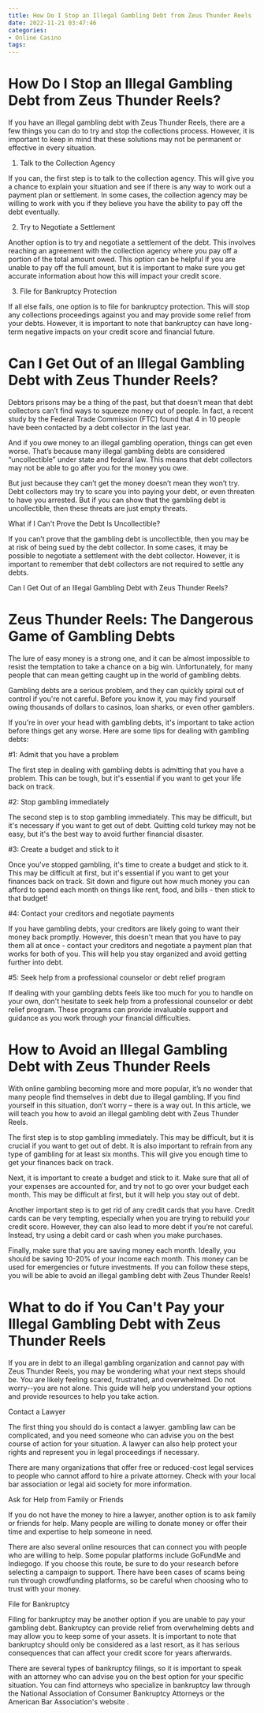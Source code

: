 ```yaml
---
title: How Do I Stop an Illegal Gambling Debt from Zeus Thunder Reels
date: 2022-11-21 03:47:46
categories:
- Online Casino
tags:
---
```



#  How Do I Stop an Illegal Gambling Debt from Zeus Thunder Reels?

If you have an illegal gambling debt with Zeus Thunder Reels, there are a few things you can do to try and stop the collections process. However, it is important to keep in mind that these solutions may not be permanent or effective in every situation.

1. Talk to the Collection Agency

If you can, the first step is to talk to the collection agency. This will give you a chance to explain your situation and see if there is any way to work out a payment plan or settlement. In some cases, the collection agency may be willing to work with you if they believe you have the ability to pay off the debt eventually.

2. Try to Negotiate a Settlement

Another option is to try and negotiate a settlement of the debt. This involves reaching an agreement with the collection agency where you pay off a portion of the total amount owed. This option can be helpful if you are unable to pay off the full amount, but it is important to make sure you get accurate information about how this will impact your credit score.

3. File for Bankruptcy Protection

If all else fails, one option is to file for bankruptcy protection. This will stop any collections proceedings against you and may provide some relief from your debts. However, it is important to note that bankruptcy can have long-term negative impacts on your credit score and financial future.

#  Can I Get Out of an Illegal Gambling Debt with Zeus Thunder Reels?

Debtors prisons may be a thing of the past, but that doesn’t mean that debt collectors can’t find ways to squeeze money out of people. In fact, a recent study by the Federal Trade Commission (FTC) found that 4 in 10 people have been contacted by a debt collector in the last year.

And if you owe money to an illegal gambling operation, things can get even worse. That’s because many illegal gambling debts are considered “uncollectible” under state and federal law. This means that debt collectors may not be able to go after you for the money you owe.

But just because they can’t get the money doesn’t mean they won’t try. Debt collectors may try to scare you into paying your debt, or even threaten to have you arrested. But if you can show that the gambling debt is uncollectible, then these threats are just empty threats.

What if I Can't Prove the Debt Is Uncollectible?

If you can’t prove that the gambling debt is uncollectible, then you may be at risk of being sued by the debt collector. In some cases, it may be possible to negotiate a settlement with the debt collector. However, it is important to remember that debt collectors are not required to settle any debts.

Can I Get Out of an Illegal Gambling Debt with Zeus Thunder Reels?

#  Zeus Thunder Reels: The Dangerous Game of Gambling Debts

The lure of easy money is a strong one, and it can be almost impossible to resist the temptation to take a chance on a big win. Unfortunately, for many people that can mean getting caught up in the world of gambling debts.

Gambling debts are a serious problem, and they can quickly spiral out of control if you're not careful. Before you know it, you may find yourself owing thousands of dollars to casinos, loan sharks, or even other gamblers.

If you're in over your head with gambling debts, it's important to take action before things get any worse. Here are some tips for dealing with gambling debts:

#1: Admit that you have a problem

The first step in dealing with gambling debts is admitting that you have a problem. This can be tough, but it's essential if you want to get your life back on track.

#2: Stop gambling immediately

The second step is to stop gambling immediately. This may be difficult, but it's necessary if you want to get out of debt. Quitting cold turkey may not be easy, but it's the best way to avoid further financial disaster.

#3: Create a budget and stick to it

Once you've stopped gambling, it's time to create a budget and stick to it. This may be difficult at first, but it's essential if you want to get your finances back on track. Sit down and figure out how much money you can afford to spend each month on things like rent, food, and bills - then stick to that budget!

#4: Contact your creditors and negotiate payments

If you have gambling debts, your creditors are likely going to want their money back promptly. However, this doesn't mean that you have to pay them all at once - contact your creditors and negotiate a payment plan that works for both of you. This will help you stay organized and avoid getting further into debt.

#5: Seek help from a professional counselor or debt relief program

If dealing with your gambling debts feels like too much for you to handle on your own, don't hesitate to seek help from a professional counselor or debt relief program. These programs can provide invaluable support and guidance as you work through your financial difficulties.

#  How to Avoid an Illegal Gambling Debt with Zeus Thunder Reels

With online gambling becoming more and more popular, it’s no wonder that many people find themselves in debt due to illegal gambling. If you find yourself in this situation, don’t worry – there is a way out. In this article, we will teach you how to avoid an illegal gambling debt with Zeus Thunder Reels.

The first step is to stop gambling immediately. This may be difficult, but it is crucial if you want to get out of debt. It is also important to refrain from any type of gambling for at least six months. This will give you enough time to get your finances back on track.

Next, it is important to create a budget and stick to it. Make sure that all of your expenses are accounted for, and try not to go over your budget each month. This may be difficult at first, but it will help you stay out of debt.

Another important step is to get rid of any credit cards that you have. Credit cards can be very tempting, especially when you are trying to rebuild your credit score. However, they can also lead to more debt if you’re not careful. Instead, try using a debit card or cash when you make purchases.

Finally, make sure that you are saving money each month. Ideally, you should be saving 10-20% of your income each month. This money can be used for emergencies or future investments. If you can follow these steps, you will be able to avoid an illegal gambling debt with Zeus Thunder Reels!

#  What to do if You Can't Pay your Illegal Gambling Debt with Zeus Thunder Reels

If you are in debt to an illegal gambling organization and cannot pay with Zeus Thunder Reels, you may be wondering what your next steps should be. You are likely feeling scared, frustrated, and overwhelmed. Do not worry--you are not alone. This guide will help you understand your options and provide resources to help you take action.

Contact a Lawyer

The first thing you should do is contact a lawyer. gambling law can be complicated, and you need someone who can advise you on the best course of action for your situation. A lawyer can also help protect your rights and represent you in legal proceedings if necessary.

There are many organizations that offer free or reduced-cost legal services to people who cannot afford to hire a private attorney. Check with your local bar association or legal aid society for more information.

Ask for Help from Family or Friends

If you do not have the money to hire a lawyer, another option is to ask family or friends for help. Many people are willing to donate money or offer their time and expertise to help someone in need.

There are also several online resources that can connect you with people who are willing to help. Some popular platforms include GoFundMe and Indiegogo. If you choose this route, be sure to do your research before selecting a campaign to support. There have been cases of scams being run through crowdfunding platforms, so be careful when choosing who to trust with your money.

File for Bankruptcy

Filing for bankruptcy may be another option if you are unable to pay your gambling debt. Bankruptcy can provide relief from overwhelming debts and may allow you to keep some of your assets. It is important to note that bankruptcy should only be considered as a last resort, as it has serious consequences that can affect your credit score for years afterwards.

There are several types of bankruptcy filings, so it is important to speak with an attorney who can advise you on the best option for your specific situation. You can find attorneys who specialize in bankruptcy law through the National Association of Consumer Bankruptcy Attorneys or the American Bar Association's website .